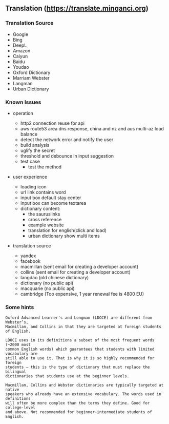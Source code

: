 ## Translation (https://translate.minganci.org)

### Translation Source

  - Google
  - Bing
  - DeepL
  - Amazon
  - Caiyun
  - Baidu
  - Youdao
  - Oxford Dictionary
  - Marriam Webster
  - Langman
  - Urban Dictionary

### Known Issues

* operation
  - http2 connection reuse for api
  - aws route53 area dns response, china and nz and aus multi-az load balance
  - detect the network error and notify the user
  - build analysis
  - uglify the secret
  - threshold and debounce in input suggestion
  - test case
      - test the method

* user experience
  - loading icon
  - url link contains word
  - input box default stay center
  - input box can become textarea
  - dictionary content:
      - the sauruslinks
      - cross reference
      - example website
      - translation for english(click and load)
      - urban dictionary show multi items

* translation source
  - yandex
  - facebook
  - macmillan (sent email for creating a developer account)
  - collins (sent email for creating a developer account)
  - langdao (old chinese dictionary)
  - dictionary (no public api)
  - macquarie (no public api)
  - cambridge (Too expensive, 1 year renewal fee is 4800 EU)

### Some hints

```
Oxford Advanced Learner's and Longman (LDOCE) are different from Webster’s,
Macmillan, and Collins in that they are targeted at foreign students of English.

LDOCE uses in its definitions a subset of the most frequent words (~2000 most
common English words) which guarantees that students with limited vocabulary are
still able to use it. That is why it is so highly recommended for foreign
students — this is the type of dictionary that must replace the bilingual
dictionaries that students use at the beginner levels.

Macmillan, Collins and Webster dictionaries are typically targeted at native
speakers who already have an extensive vocabulary. The words used in definitions
will often be more complex than the terms they define. Good for college-level
and above. Not recommended for beginner-intermediate students of English.
```
